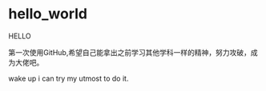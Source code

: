 # hello_world


HELLO

第一次使用GitHub,希望自己能拿出之前学习其他学科一样的精神，努力攻破，成为大佬吧。

wake up 
i can try my utmost to do it.
